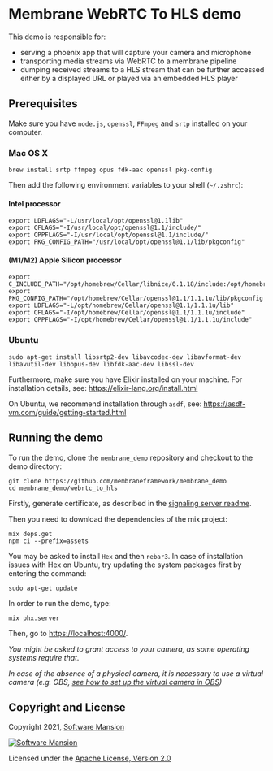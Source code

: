 # Membrane WebRTC To HLS demo

This demo is responsible for:

- serving a phoenix app that will capture your camera and microphone
- transporting media streams via WebRTC to a membrane pipeline
- dumping received streams to a HLS stream that can be further accessed either by a displayed URL or played via an embedded HLS player

## Prerequisites

Make sure you have `node.js`, `openssl`, `FFmpeg` and `srtp` installed on your computer.

### Mac OS X

```shell
brew install srtp ffmpeg opus fdk-aac openssl pkg-config
```

Then add the following environment variables to your shell (`~/.zshrc`):

#### Intel processor

```shell
export LDFLAGS="-L/usr/local/opt/openssl@1.1lib"
export CFLAGS="-I/usr/local/opt/openssl@1.1/include/"
export CPPFLAGS="-I/usr/local/opt/openssl@1.1/include/"
export PKG_CONFIG_PATH="/usr/local/opt/openssl@1.1/lib/pkgconfig"
```

#### (M1/M2) Apple Silicon processor

```shell
export C_INCLUDE_PATH="/opt/homebrew/Cellar/libnice/0.1.18/include:/opt/homebrew/Cellar/opus/1.4/include:/opt/homebrew/Cellar/openssl@1.1/1.1.1l_1/include"
export PKG_CONFIG_PATH="/opt/homebrew/Cellar/openssl@1.1/1.1.1u/lib/pkgconfig
export LDFLAGS="-L/opt/homebrew/Cellar/openssl@1.1/1.1.1u/lib"
export CFLAGS="-I/opt/homebrew/Cellar/openssl@1.1/1.1.1u/include"
export CPPFLAGS="-I/opt/homebrew/Cellar/openssl@1.1/1.1.1u/include"
```

### Ubuntu

```shell
sudo apt-get install libsrtp2-dev libavcodec-dev libavformat-dev libavutil-dev libopus-dev libfdk-aac-dev libssl-dev
```

Furthermore, make sure you have Elixir installed on your machine. For installation details, see: https://elixir-lang.org/install.html

On Ubuntu, we recommend installation through `asdf`, see: https://asdf-vm.com/guide/getting-started.html

## Running the demo

To run the demo, clone the `membrane_demo` repository and checkout to the demo directory:

```shell
git clone https://github.com/membraneframework/membrane_demo
cd membrane_demo/webrtc_to_hls
```

Firstly, generate certificate, as described in the [signaling server readme](https://github.com/membraneframework/membrane_demo/webrtc_simple).

Then you need to download the dependencies of the mix project:

```shell
mix deps.get
npm ci --prefix=assets
```

You may be asked to install `Hex` and then `rebar3`.
In case of installation issues with Hex on Ubuntu, try updating the system packages first by entering the command:

```shell
sudo apt-get update
```

In order to run the demo, type:

```shell
mix phx.server
```

Then, go to <https://localhost:4000/>.

_You might be asked to grant access to your camera, as some operating systems require that._

_In case of the absence of a physical camera, it is necessary to use a virtual camera (e.g. OBS, [see how to set up the virtual camera in OBS](https://obsproject.com/kb/virtual-camera-guide))_

## Copyright and License

Copyright 2021, [Software Mansion](https://swmansion.com/?utm_source=git&utm_medium=readme&utm_campaign=membrane)

[![Software Mansion](https://logo.swmansion.com/logo?color=white&variant=desktop&width=200&tag=membrane-github)](https://swmansion.com/?utm_source=git&utm_medium=readme&utm_campaign=membrane)

Licensed under the [Apache License, Version 2.0](LICENSE)
